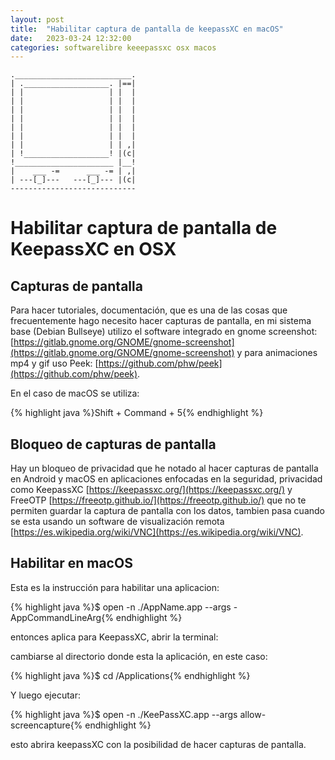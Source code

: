 ```yaml
---
layout: post
title:  "Habilitar captura de pantalla de keepassXC en macOS"
date:   2023-03-24 12:32:00
categories: softwarelibre keeepassxc osx macos
---
```


    .__________________________.
    | .___________________. |==|
    | |                   | |  |
    | |                   | |  |
    | |                   | |  |
    | |                   | |  |
    | |                   | |  |
    | |                   | |  |
    | |                   | | ,|
    | !___________________! |(c|
    !______________________ |__!
    |    ___ -=      ___ -= | ,|
    | ---[_]---   ---[_]--- |(c|
    ---------------------------- 

# Habilitar captura de pantalla de KeepassXC en OSX

## Capturas de pantalla

Para hacer tutoriales, documentación, que es una de las cosas que frecuentemente hago necesito hacer capturas de pantalla, en mi sistema base (Debian Bullseye) utilizo el software integrado en gnome screenshot: [https://gitlab.gnome.org/GNOME/gnome-screenshot](https://gitlab.gnome.org/GNOME/gnome-screenshot) y para animaciones mp4 y gif uso Peek: [https://github.com/phw/peek](https://github.com/phw/peek).

En el caso de macOS se utiliza:

{% highlight java %}Shift +  Command + 5{% endhighlight %}

## Bloqueo de capturas de pantalla

Hay un bloqueo de privacidad que he notado al hacer capturas de pantalla en Android y macOS en aplicaciones enfocadas en la seguridad, privacidad como KeepassXC [https://keepassxc.org/](https://keepassxc.org/) y FreeOTP [https://freeotp.github.io/](https://freeotp.github.io/) que no te permiten guardar la captura de pantalla con los datos, tambien pasa cuando se esta usando un software de visualización remota [https://es.wikipedia.org/wiki/VNC](https://es.wikipedia.org/wiki/VNC). 

## Habilitar en macOS

Esta es la instrucción para habilitar una aplicacion:

{% highlight java %}$ open -n ./AppName.app --args -AppCommandLineArg{% endhighlight %}

entonces aplica para KeepassXC, abrir la terminal:

cambiarse al directorio donde esta la aplicación, en este caso: 

{% highlight java %}$ cd /Applications{% endhighlight %}

Y luego ejecutar:

{% highlight java %}$ open -n ./KeePassXC.app --args allow-screencapture{% endhighlight %}

esto abrira keepassXC con la posibilidad de hacer capturas de pantalla.



